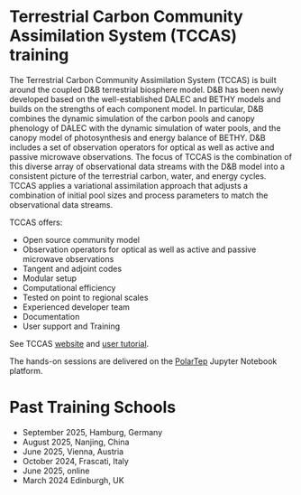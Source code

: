 # Terrestrial Carbon Community Assimilation System (TCCAS) training 

The Terrestrial Carbon Community Assimilation System (TCCAS) is built around the coupled D&B terrestrial biosphere model. D&B has been newly developed based on the well-established DALEC and BETHY models and builds on the strengths of each component model. In particular, D&B combines the dynamic simulation of the carbon pools and canopy phenology of DALEC with the dynamic simulation of water pools, and the canopy model of photosynthesis and energy balance of BETHY. D&B includes a set of observation operators for optical as well as active and passive microwave observations. The focus of TCCAS is the combination of this diverse array of observational data streams with the D&B model into a consistent picture of the terrestrial carbon, water, and energy cycles. TCCAS applies a variational assimilation approach that adjusts a combination of initial pool sizes and process parameters to match the observational data streams.


TCCAS offers:
- Open source community model
- Observation operators for optical as well as active and passive microwave observations
- Tangent and adjoint codes
- Modular setup
- Computational efficiency
- Tested on point to regional scales
- Experienced developer team
- Documentation
- User support and Training

See TCCAS [website](https://tccas.inversion-lab.com/) and [user tutorial](https://tccas.inversion-lab.com/documentation/TCCAS_manual.pdf).

The hands-on sessions are delivered on the [PolarTep](https://tccas.hub.eox.at/) Jupyter Notebook platform.

# Past Training Schools

- September 2025, Hamburg, Germany
- August 2025, Nanjing, China
- June 2025, Vienna, Austria
- October 2024, Frascati, Italy
- June 2025, online
- March 2024 Edinburgh, UK
